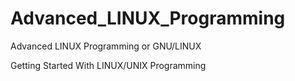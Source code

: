 # Advanced_LINUX_Programming
Advanced LINUX Programming or GNU/LINUX

Getting Started With LINUX/UNIX Programming
